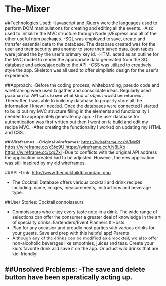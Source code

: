 # The-Mixer

##Technologies Used:
-Javascript and jQuery were the languages used to perform DOM manipulations for creating and editing all the events. 
-Also used to initialize the MVC structure through Node.js/Express and all of the other useful npm packages. 
-SQL was employed to save, create and transfer essential data to the database. The database created was for the user and their security and another to store their saved data. Both tables were joined the by the user's primary key id. 
-HTML acted as an outline for the MVC model to render the appropriate data generated from the SQL database and axios/ajax calls to the API.
-CSS was utilized to creatively style the app. Skeleton was all used to offer simplistic design for the user's experience. 

##Approach:
-Before the coding process, whiteboarding, pseudo code and wireframing were used to gather and consolidate ideas. Regularly used postman for API calls to see what kind of object would be returned. Thereafter, I was able to build my database to properly store all the information I knew I needed. Once the databases were connected I started to build out my MVC structure filling in the elements and functionality I needed to appropriately generate my app. 
-The user database for authentication was first written out then I went on to build and edit my recipe MVC. 
-After creating the functionality I worked on updating my HTML and CSS.

##Wireframes:
-Original wireframes:
https://wireframe.cc/bVMsPl
https://wireframe.cc/x3bc9U
https://wireframe.cc/uN8LXo
https://wireframe.cc/cqc7xl
-Due to conflicts with the original API address the application created had to be adjusted. However, the new application was still inspired by my old wireframes. 

##API 
-Link: http://www.thecocktaildb.com/api.php
- The Cocktail Database offers various cocktail and drink recipes including: name, images, measurements, instructions and beverage type.

##User Stories:
Cocktail connoisseurs
- Connoisseurs who enjoy every taste note in a drink. The wide range of selections can offer the consumer a greater deal of knowledge in the art of specialty drinks.
Bartenders/Event Planners & Hosts
- Plan for any occasion and proudly host parties with various drinks for your guests. Save and prep with this helpful app!
Parents
- Although any of the drinks can be modified as a mocktail, we also offer non-alcoholic beverages like smoothies, juices and teas. Create your kid's favorite drink and save it on the app. Or adjust wild drinks that are kid-friendly!

##Unsolved Problems:
-The save and delete button have been speratically acting up. 
- 
